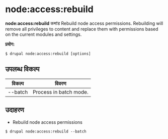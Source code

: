 # node:access:rebuild
**node:access:rebuild** कमांड Rebuild node access permissions. Rebuilding will remove all privileges to content and replace them with permissions based on the current modules and settings.

**प्रयोग:**
```
$ drupal node:access:rebuild [options] 
```

## उपलब्ध विकल्प
विकल्प | विवरण
-------|-------------
--batch | Process in batch mode.

## उदाहरण
* Rebuild node access permissions
```
$ drupal node:access:rebuild --batch
```
